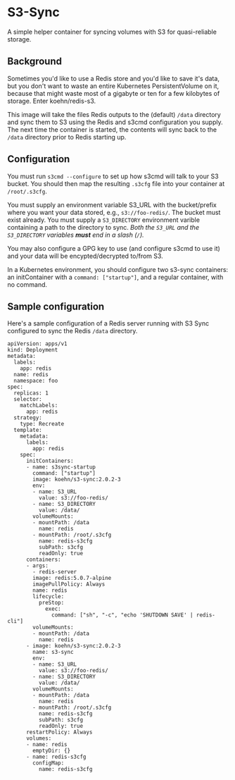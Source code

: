 # S3-Sync

A simple helper container for syncing volumes with S3 for quasi-reliable storage. 

## Background
Sometimes you'd like to use a Redis store and you'd like to save it's data, but you don't want to
waste an entire Kubernetes PersistentVolume on it, because that might waste most of a gigabyte or ten
for a few kilobytes of storage. Enter koehn/redis-s3. 

This image will take the files Redis outputs to the (default) `/data` directory and sync them to 
S3 using the Redis and s3cmd configuration you supply. The next time the container is started, the contents
will sync back to the `/data` directory prior to Redis starting up. 

## Configuration
You must run `s3cmd --configure` to set up how s3cmd will talk to your S3 bucket. You should then
map the resulting `.s3cfg` file into your container at `/root/.s3cfg`. 

You must supply an environment variable S3_URL with the bucket/prefix where you want your data
stored, e.g., `s3://foo-redis/`. The bucket must exist already. You must supply a `S3_DIRECTORY`
environment varible containing a path to the directory to sync. *Both the `S3_URL` and the
`S3_DIRECTORY` variables **must** end in a slash (`/`).*

You may also configure a GPG key to use (and configure s3cmd to use it) and your data will be
encypted/decrypted to/from S3. 

In a Kubernetes environment, you should configure two s3-sync containers: an initContainer with a 
`command: ["startup"]`, and a regular container, with no command. 

## Sample configuration
Here's a sample configuration of a Redis server running with S3 Sync configured to sync the 
Redis `/data` directory. 

```
apiVersion: apps/v1
kind: Deployment
metadata:
  labels:
    app: redis
  name: redis
  namespace: foo
spec:
  replicas: 1
  selector:
    matchLabels:
      app: redis
  strategy:
    type: Recreate
  template:
    metadata:
      labels:
        app: redis
    spec:
      initContainers:
      - name: s3sync-startup
        command: ["startup"]
        image: koehn/s3-sync:2.0.2-3
        env:
        - name: S3_URL
          value: s3://foo-redis/
        - name: S3_DIRECTORY
          value: /data/
        volumeMounts:
        - mountPath: /data
          name: redis
        - mountPath: /root/.s3cfg
          name: redis-s3cfg
          subPath: s3cfg
          readOnly: true
      containers:
      - args:
        - redis-server
        image: redis:5.0.7-alpine
        imagePullPolicy: Always
        name: redis
        lifecycle:
          preStop:
            exec:
              command: ["sh", "-c", "echo 'SHUTDOWN SAVE' | redis-cli"]
        volumeMounts:
        - mountPath: /data
          name: redis
      - image: koehn/s3-sync:2.0.2-3
        name: s3-sync
        env:
        - name: S3_URL
          value: s3://foo-redis/
        - name: S3_DIRECTORY
          value: /data/
        volumeMounts:
        - mountPath: /data
          name: redis
        - mountPath: /root/.s3cfg
          name: redis-s3cfg
          subPath: s3cfg
          readOnly: true
      restartPolicy: Always
      volumes:
      - name: redis
        emptyDir: {}
      - name: redis-s3cfg
        configMap:
          name: redis-s3cfg
```
